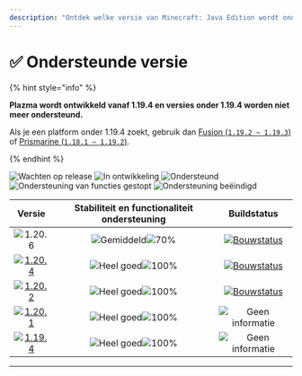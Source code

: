 ```yaml
---
description: "Ontdek welke versie van Minecraft: Java Edition wordt ondersteund door Plazma."
---
```


# ✅ Ondersteunde versie

{% hint style="info" %}

**Plazma wordt ontwikkeld vanaf 1.19.4 en versies onder 1.19.4 worden niet meer ondersteund.**

Als je een platform onder 1.19.4 zoekt, gebruik dan [Fusion (`1.19.2 ~ 1.19.3`)](https://github.com/RuinedTechnologyUnify/Fusion) of [Prismarine (`1.18.1 ~ 1.19.2`)](https://github.com/PrismarineTeam/Prismarine).

{% endhint %}

[wtr]: https://badge.plazmamc.org/0/릴리스%20대기중
[idv]: <https://badge.plazmamc.org/1/In ontwikkeling>
[atv]: https://badge.plazmamc.org/2/Ondersteund
[fse]: <https://badge.plazmamc.org/6/Ondersteuning van functies gestopt>
[eol]: <https://badge.plazmamc.org/4/Ondersteuning beëindigd>
[ukn]: https://badge.plazmamc.org/0/Geen%20informatie
[vgd]: https://badge.plazmamc.org/1/Heel%20goed
[mid]: https://badge.plazmamc.org/6/Gemiddeld
[100]: https://badge.plazmamc.org/percent/100

![Wachten op release][wtr] ![In ontwikkeling][idv] ![Ondersteund][atv] ![Ondersteuning van functies gestopt][fse] ![Ondersteuning beëindigd][eol]

|                                       Versie                                      |          Stabiliteit en functionaliteit ondersteuning          |                                             Buildstatus                                             |
| :-------------------------------------------------------------------------------: | :------------------------------------------------------------: | :-------------------------------------------------------------------------------------------------: |
|                   ![1.20.6](https://badge.plazmamc.org/1/1.20.6)                  | ![Gemiddeld][vgd]![70%](https://badge.plazmamc.org/percent/70) | [![Bouwstatus](https://build.plazmamc.org/1.20.6)](https://build.plazmamc.org/1.20.6?redirect=true) |
| [![1.20.4](https://badge.plazmamc.org/2/1.20.4)](https://git.plazmamc.org/1.20.4) |                  ![Heel goed][vgd]![100%][100]                 | [![Bouwstatus](https://build.plazmamc.org/1.20.4)](https://build.plazmamc.org/1.20.4?redirect=true) |
| [![1.20.2](https://badge.plazmamc.org/4/1.20.2)](https://git.plazmamc.org/1.20.2) |                  ![Heel goed][vgd]![100%][100]                 | [![Bouwstatus](https://build.plazmamc.org/1.20.2)](https://build.plazmamc.org/1.20.2?redirect=true) |
| [![1.20.1](https://badge.plazmamc.org/4/1.20.1)](https://git.plazmamc.org/1.20.1) |                  ![Heel goed][vgd]![100%][100]                 |                                       ![Geen informatie][ukn]                                       |
| [![1.19.4](https://badge.plazmamc.org/4/1.19.4)](https://git.plazmamc.org/1.19.4) |                  ![Heel goed][vgd]![100%][100]                 |                                       ![Geen informatie][ukn]                                       |

***
